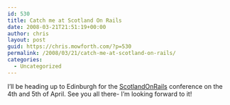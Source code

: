 ```yaml
---
id: 530
title: Catch me at Scotland On Rails
date: 2008-03-21T21:51:19+00:00
author: chris
layout: post
guid: https://chris.mowforth.com/?p=530
permalink: /2008/03/21/catch-me-at-scotland-on-rails/
categories:
  - Uncategorized
---
```

I&#8217;ll be heading up to Edinburgh for the [ScotlandOnRails](http://scotlandonrails.com/ "ScotlandOnRails") conference on the 4th and 5th of April. See you all there- I&#8217;m looking forward to it!